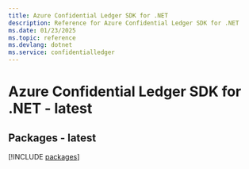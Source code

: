 ```yaml
---
title: Azure Confidential Ledger SDK for .NET
description: Reference for Azure Confidential Ledger SDK for .NET
ms.date: 01/23/2025
ms.topic: reference
ms.devlang: dotnet
ms.service: confidentialledger
---
```

# Azure Confidential Ledger SDK for .NET - latest
## Packages - latest
[!INCLUDE [packages](confidential-ledger-index.md)]